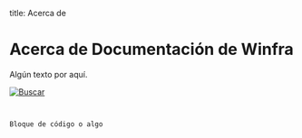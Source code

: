 title: Acerca de

# Acerca de Documentación de Winfra

Algún texto por aquí.


[![Buscar]({attach}buscar.jpg "Buscame o algo")]({filename}/versiones/20220307.md)

```


Bloque de código o algo


```

